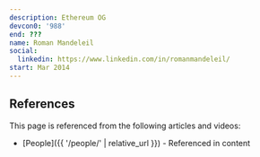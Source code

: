 ```yaml
---
description: Ethereum OG
devcon0: '988'
end: ???
name: Roman Mandeleil
social:
  linkedin: https://www.linkedin.com/in/romanmandeleil/
start: Mar 2014
---
```


## References

This page is referenced from the following articles and videos:

- [People]({{ '/people/' | relative_url }}) - Referenced in content